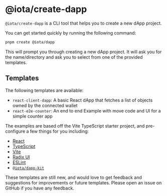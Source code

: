 # @iota/create-dapp

`@iota/create-dapp` is a CLI tool that helps you to create a new dApp project.

You can get started quickly by running the following command:

```bash
pnpm create @iota/dapp
```

This will prompt you through creating a new dApp project. It will ask you for the name/directory and
ask you to select from one of the provided templates.

## Templates

The following templates are available:

- `react-client-dapp`: A basic React dApp that fetches a list of objects owned by the connected
  wallet
- `react-e2e-counter`: An end to end Example with move code and UI for a simple counter app

The examples are based off the Vite TypeScript starter project, and pre-configure a few things for
you including:

- [React](https://react.dev/)
- [TypeScript](https://www.typescriptlang.org/)
- [Vite](https://vitejs.dev/)
- [Radix UI](https://www.radix-ui.com/)
- [ESLint](https://eslint.org/)
- [`@iota/dapp-kit`](https://docs.iota.org/references/ts-sdk/dapp-kit)

These templates are still new, and would love to get feedback and suggestions for improvements or
future templates. Please open an issue on GitHub if you have any feedback.
